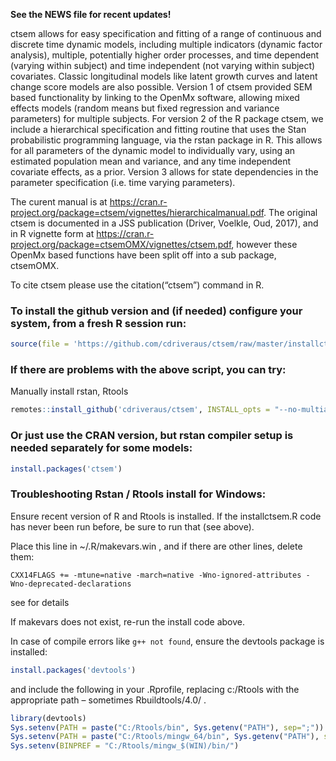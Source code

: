 
<!-- README.md is generated from README.Rmd. Please edit that file -->

<!-- [![Build Status](https://travis-ci.org/cdriveraus/ctsem.svg?branch=master)](https://travis-ci.org/cdriveraus/ctsem) -->

**See the NEWS file for recent updates\!**

ctsem allows for easy specification and fitting of a range of continuous
and discrete time dynamic models, including multiple indicators (dynamic
factor analysis), multiple, potentially higher order processes, and time
dependent (varying within subject) and time independent (not varying
within subject) covariates. Classic longitudinal models like latent
growth curves and latent change score models are also possible. Version
1 of ctsem provided SEM based functionality by linking to the OpenMx
software, allowing mixed effects models (random means but fixed
regression and variance parameters) for multiple subjects. For version 2
of the R package ctsem, we include a hierarchical specification and
fitting routine that uses the Stan probabilistic programming language,
via the rstan package in R. This allows for all parameters of the
dynamic model to individually vary, using an estimated population mean
and variance, and any time independent covariate effects, as a prior.
Version 3 allows for state dependencies in the parameter specification
(i.e. time varying parameters).

The curent manual is at
<https://cran.r-project.org/package=ctsem/vignettes/hierarchicalmanual.pdf>.
The original ctsem is documented in a JSS publication (Driver, Voelkle,
Oud, 2017), and in R vignette form at
<https://cran.r-project.org/package=ctsemOMX/vignettes/ctsem.pdf>,
however these OpenMx based functions have been split off into a sub
package, ctsemOMX.

To cite ctsem please use the citation(“ctsem”) command in R.

### To install the github version and (if needed) configure your system, from a fresh R session run:

``` r
source(file = 'https://github.com/cdriveraus/ctsem/raw/master/installctsem.R')
```

### If there are problems with the above script, you can try:

Manually install rstan, Rtools

``` r
remotes::install_github('cdriveraus/ctsem', INSTALL_opts = "--no-multiarch", dependencies = c("Depends", "Imports"))
```

### Or just use the CRAN version, but rstan compiler setup is needed separately for some models:

``` r
install.packages('ctsem')
```

### Troubleshooting Rstan / Rtools install for Windows:

Ensure recent version of R and Rtools is installed. If the
installctsem.R code has never been run before, be sure to run that (see
above).

Place this line in \~/.R/makevars.win , and if there are other lines,
delete them:

    CXX14FLAGS += -mtune=native -march=native -Wno-ignored-attributes -Wno-deprecated-declarations

see  for details

If makevars does not exist, re-run the install code above.

In case of compile errors like `g++ not found`, ensure the devtools
package is installed:

``` r
install.packages('devtools')
```

and include the following in your .Rprofile, replacing c:/Rtools with
the appropriate path – sometimes Rbuildtools/4.0/ .

``` r
library(devtools)
Sys.setenv(PATH = paste("C:/Rtools/bin", Sys.getenv("PATH"), sep=";"))
Sys.setenv(PATH = paste("C:/Rtools/mingw_64/bin", Sys.getenv("PATH"), sep=";"))
Sys.setenv(BINPREF = "C:/Rtools/mingw_$(WIN)/bin/")
```
